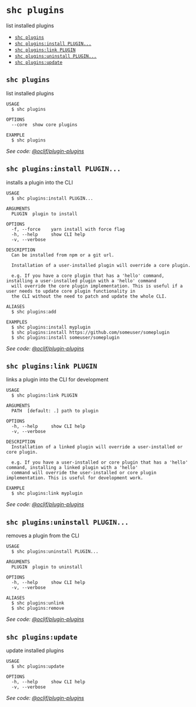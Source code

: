 `shc plugins`
=============

list installed plugins

* [`shc plugins`](#shc-plugins)
* [`shc plugins:install PLUGIN...`](#shc-pluginsinstall-plugin)
* [`shc plugins:link PLUGIN`](#shc-pluginslink-plugin)
* [`shc plugins:uninstall PLUGIN...`](#shc-pluginsuninstall-plugin)
* [`shc plugins:update`](#shc-pluginsupdate)

## `shc plugins`

list installed plugins

```
USAGE
  $ shc plugins

OPTIONS
  --core  show core plugins

EXAMPLE
  $ shc plugins
```

_See code: [@oclif/plugin-plugins](https://github.com/oclif/plugin-plugins/blob/v1.7.8/src/commands/plugins/index.ts)_

## `shc plugins:install PLUGIN...`

installs a plugin into the CLI

```
USAGE
  $ shc plugins:install PLUGIN...

ARGUMENTS
  PLUGIN  plugin to install

OPTIONS
  -f, --force    yarn install with force flag
  -h, --help     show CLI help
  -v, --verbose

DESCRIPTION
  Can be installed from npm or a git url.

  Installation of a user-installed plugin will override a core plugin.

  e.g. If you have a core plugin that has a 'hello' command, installing a user-installed plugin with a 'hello' command 
  will override the core plugin implementation. This is useful if a user needs to update core plugin functionality in 
  the CLI without the need to patch and update the whole CLI.

ALIASES
  $ shc plugins:add

EXAMPLES
  $ shc plugins:install myplugin 
  $ shc plugins:install https://github.com/someuser/someplugin
  $ shc plugins:install someuser/someplugin
```

_See code: [@oclif/plugin-plugins](https://github.com/oclif/plugin-plugins/blob/v1.7.8/src/commands/plugins/install.ts)_

## `shc plugins:link PLUGIN`

links a plugin into the CLI for development

```
USAGE
  $ shc plugins:link PLUGIN

ARGUMENTS
  PATH  [default: .] path to plugin

OPTIONS
  -h, --help     show CLI help
  -v, --verbose

DESCRIPTION
  Installation of a linked plugin will override a user-installed or core plugin.

  e.g. If you have a user-installed or core plugin that has a 'hello' command, installing a linked plugin with a 'hello' 
  command will override the user-installed or core plugin implementation. This is useful for development work.

EXAMPLE
  $ shc plugins:link myplugin
```

_See code: [@oclif/plugin-plugins](https://github.com/oclif/plugin-plugins/blob/v1.7.8/src/commands/plugins/link.ts)_

## `shc plugins:uninstall PLUGIN...`

removes a plugin from the CLI

```
USAGE
  $ shc plugins:uninstall PLUGIN...

ARGUMENTS
  PLUGIN  plugin to uninstall

OPTIONS
  -h, --help     show CLI help
  -v, --verbose

ALIASES
  $ shc plugins:unlink
  $ shc plugins:remove
```

_See code: [@oclif/plugin-plugins](https://github.com/oclif/plugin-plugins/blob/v1.7.8/src/commands/plugins/uninstall.ts)_

## `shc plugins:update`

update installed plugins

```
USAGE
  $ shc plugins:update

OPTIONS
  -h, --help     show CLI help
  -v, --verbose
```

_See code: [@oclif/plugin-plugins](https://github.com/oclif/plugin-plugins/blob/v1.7.8/src/commands/plugins/update.ts)_
